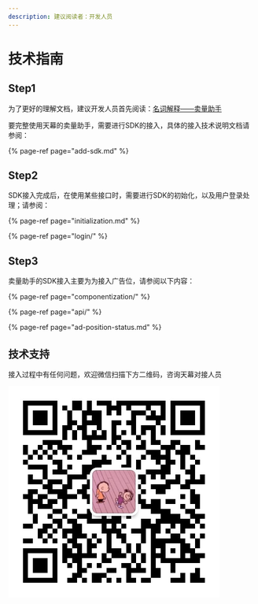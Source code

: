 ```yaml
---
description: 建议阅读者：开发人员
---
```


# 技术指南

## Step1

为了更好的理解文档，建议开发人员首先阅读：[名词解释——卖量助手](../../glossary.md#2-mai-liang-zhu-shou)

要完整使用天幕的卖量助手，需要进行SDK的接入，具体的接入技术说明文档请参阅：

{% page-ref page="add-sdk.md" %}

## Step2

SDK接入完成后，在使用某些接口时，需要进行SDK的初始化，以及用户登录处理；请参阅：

{% page-ref page="initialization.md" %}

{% page-ref page="login/" %}

## Step3

卖量助手的SDK接入主要为为接入广告位，请参阅以下内容：

{% page-ref page="componentization/" %}

{% page-ref page="api/" %}

{% page-ref page="ad-position-status.md" %}

## 技术支持

接入过程中有任何问题，欢迎微信扫描下方二维码，咨询天幕对接人员

![&#x5FAE;&#x4FE1;&#x626B;&#x4E00;&#x626B;&#xFF0C;&#x6DFB;&#x52A0;&#x5929;&#x5E55;&#x5BF9;&#x63A5;&#x4EBA;&#x5458;&#x5FAE;&#x4FE1;](../../.gitbook/assets/wei-xin-tu-pian-20191009150820%20%281%29.jpg)




